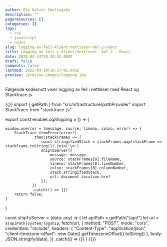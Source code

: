 ```yaml
---
author: Ole Halvor Smylingsås
description: ""
pageresources: []
categories: []
tags:
  - css
  - javascript
  - react
slug: logging-av-feil-klient-nettleser-del-2-react
title: Logging av feil i klient/nettleser. Del 2 - React
date: 2020-04-24T20:30:53.000Z
draft: false
comments: false
lastmod: 2022-04-10T16:17:01.656Z
preview: /preview-images/logging.jpg
---
```


Følgende kodesnutt viser logging av feil i nettleser med React og Stacktrace.js
<!--more-->

{{<highlight js>}}
import { getPath } from "src/infrastructure/pathProvider"
import StackTrace from "stacktrace-js"

export const enableLogShipping = () => {

    window.onerror = (message, source, lineno, colno, error) => {
        StackTrace.fromError(error!)
                .then(stackFrames => {
                    const stringifiedStack = stackFrames.map(stackFrame => stackFrame.toString()).join('\n')
                    shipToServer({ 
                        message: message, 
                        source: stackFrames[0].fileName, 
                        lineno: stackFrames[0].lineNumber, 
                        colno: stackFrames[0].columnNumber, 
                        stack:stringifiedStack, 
                        url: document.location.href 
                    }); 
                })
                .catch(() => {})
        return false;
    }
}

const shipToServer = (data: any) => {
    let apiPath = getPath("/api/")
    let url = `${apiPath}system/logship`;
    fetch(url, {
        method: "POST",
        mode: "cors",
        credentials: "include",
        headers: {
            "Content-Type": "application/json",
            "client-timezone-offset": new Date().getTimezoneOffset().toString()
        },
        body: JSON.stringify(data),
    })
    .catch(() => {})
}
{{</highlight>}}
